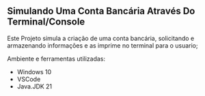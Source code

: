 ## Simulando Uma Conta Bancária Através Do Terminal/Console

Este Projeto simula a criação de uma conta bancária, solicitando e armazenando informações 
e as imprime no terminal para o usuario;

Ambiente e ferramentas utilizadas:
* Windows 10
* VSCode
* Java.JDK 21

